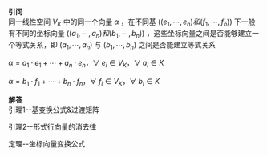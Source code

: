 **引问**  
同一线性空间 $V_K$ 中的同一个向量 $\alpha$ ，在不同基 $((e_1,\cdots,e_n)和(f_1,\cdots,f_n))$ 下一般有不同的坐标向量 $((a_1,\cdots,a_n)和(b_1,\cdots,b_n))$ ，这些坐标向量之间是否能够建立一个等式关系，即 $(a_1,\cdots,a_n)$ 与 $(b_1,\cdots,b_n)$ 之间是否能建立等式关系  
  
 $\alpha=a_1\cdot e_1+\cdots+a_n\cdot e_n，  
\forall\ e_i\in V_K，\forall\ a_i\in K$  
  
 $\alpha=b_1\cdot f_1+\cdots+b_n\cdot f_n，  
\forall\ f_i\in V_K，\forall\ b_i\in K$  
  
**解答**  
引理1--基变换公式&过渡矩阵  
  
引理2--形式行向量的消去律  
  
定理--坐标向量变换公式  
